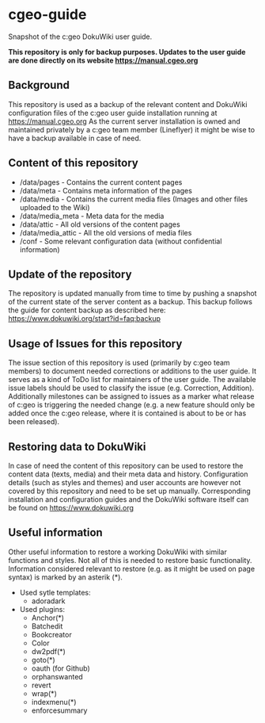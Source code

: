 # cgeo-guide
Snapshot of the c:geo DokuWiki user guide.

**This repository is only for backup purposes. Updates to the user guide are done directly on its website https://manual.cgeo.org**

## Background
This repository is used as a backup of the relevant content and DokuWiki configuration files of the c:geo user guide installation running at https://manual.cgeo.org
As the current server installation is owned and maintained privately by a c:geo team member (Lineflyer) it might be wise to have a backup available in case of need.

## Content of this repository
- /data/pages - Contains the current content pages
- /data/meta - Contains meta information of the pages
- /data/media - Contains the current media files (Images and other files uploaded to the Wiki)
- /data/media_meta - Meta data for the media
- /data/attic - All old versions of the content pages
- /data/media_attic - All the old versions of media files
- /conf - Some relevant configuration data (without confidential information)

## Update of the repository
The repository is updated manually from time to time by pushing a snapshot of the current state of the server content as a backup.
This backup follows the guide for content backup as described here: https://www.dokuwiki.org/start?id=faq:backup

## Usage of Issues for this repository
The issue section of this repository is used (primarily by c:geo team members) to document needed corrections or additions to the user guide. It serves as a kind of ToDo list for maintainers of the user guide. The available issue labels should be used to classify the issue (e.g. Correction, Addition). Additionally milestones can be assigned to issues as a marker what release of c:geo is triggering the needed change (e.g. a new feature should only be added once the c:geo release, where it is contained is about to be or has been released).

## Restoring data to DokuWiki
In case of need the content of this repository can be used to restore the content data (texts, media) and their meta data and history. Configuration details (such as styles and themes) and user accounts are however not covered by this repository and need to be set up manually.
Corresponding installation and configuration guides and the DokuWiki software itself can be found on https://www.dokuwiki.org

## Useful information
Other useful information to restore a working DokuWiki with similar functions and styles. Not all of this is needed to restore basic functionality. Information considered relevant to restore (e.g. as it might be used on page syntax) is marked by an asterik (*).

- Used sytle templates:
  - adoradark
- Used plugins:
  - Anchor(*)
  - Batchedit
  - Bookcreator
  - Color
  - dw2pdf(*)
  - goto(*)
  - oauth (for Github)
  - orphanswanted
  - revert
  - wrap(*)
  - indexmenu(*)
  - enforcesummary
